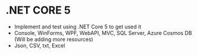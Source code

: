 # .NET CORE 5

- Implement and test using .NET Core 5 to get used it
- Console, WinForms, WPF, WebAPI, MVC, SQL Server, Azure Cosmos DB (Will be adding more resources)
- Json, CSV, txt, Excel

